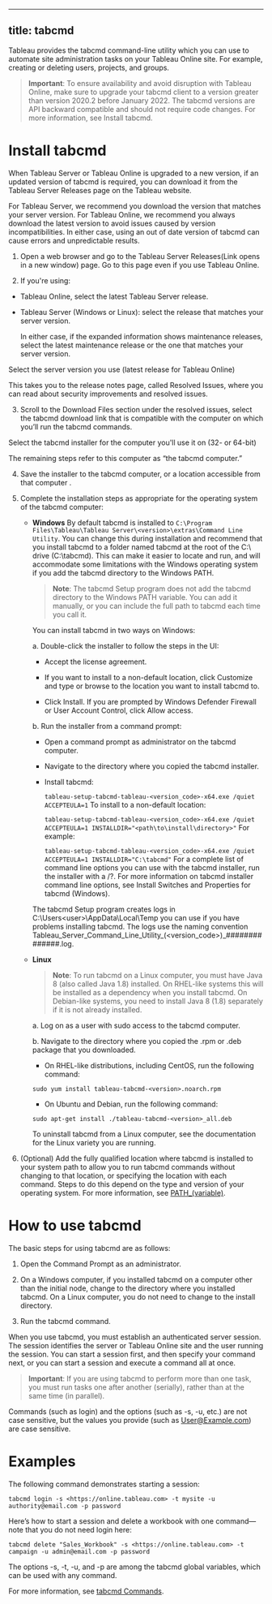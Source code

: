 -------------

title: tabcmd
-------------

Tableau provides the tabcmd command-line utility which you can use to automate site administration tasks on your Tableau Online site. For example, creating or deleting users, projects, and groups.

>**Important**: To ensure availability and avoid disruption with Tableau Online, make sure to upgrade your tabcmd client to a version greater than version 2020.2 before January 2022. The tabcmd versions are API backward compatible and should not require code changes. For more information, see Install tabcmd.

# Install tabcmd

When Tableau Server or Tableau Online is upgraded to a new version, if an updated version of tabcmd is required, you can download it from the Tableau Server Releases page on the Tableau website.

For Tableau Server, we recommend you download the version that matches your server version. For Tableau Online, we recommend you always download the latest version to avoid issues caused by version incompatibilities. In either case, using an out of date version of tabcmd can cause errors and unpredictable results.

1. Open a web browser and go to the Tableau Server Releases(Link opens in a new window) page. Go to this page even if you use Tableau Online.

2. If you're using:

* Tableau Online, select the latest Tableau Server release.
* Tableau Server (Windows or Linux): select the release that matches your server version.

    In either case, if the expanded information shows maintenance releases, select the latest maintenance release or the one that matches your server version.

Select the server version you use (latest release for Tableau Online)

This takes you to the release notes page, called Resolved Issues, where you can read about security improvements and resolved issues.

3. Scroll to the Download Files section under the resolved issues, select the tabcmd download link that is compatible with the computer on which you’ll run the tabcmd commands.

Select the tabcmd installer for the computer you'll use it on (32- or 64-bit)

The remaining steps refer to this computer as “the tabcmd computer.”

4. Save the installer to the tabcmd computer, or a location accessible from that computer .

5. Complete the installation steps as appropriate for the operating system of the tabcmd computer:

    * **Windows**
By default tabcmd is installed to ```C:\Program Files\Tableau\Tableau Server\<version>\extras\Command Line Utility```. You can change this during installation and recommend that you install tabcmd to a folder named tabcmd at the root of the C:\ drive (C:\tabcmd). This can make it easier to locate and run, and will accommodate some limitations with the Windows operating system if you add the tabcmd directory to the Windows PATH.


        >**Note**: The tabcmd Setup program does not add the tabcmd directory to the Windows PATH variable. You can add it manually, or you can include the full path to tabcmd each time you call it.

        You can install tabcmd in two ways on Windows:

        a. Double-click the installer to follow the steps in the UI:

       * Accept the license agreement.

       * If you want to install to a non-default location, click Customize and type or browse to the location you want to install tabcmd to.

       * Click Install.
         If you are prompted by Windows Defender Firewall or User Account Control, click Allow access.

        b. Run the installer from a command prompt:

        * Open a command prompt as administrator on the tabcmd computer.

        * Navigate to the directory where you copied the tabcmd installer.

        * Install tabcmd:

            ```tableau-setup-tabcmd-tableau-<version_code>-x64.exe /quiet ACCEPTEULA=1```
        To install to a non-default location:

            ```tableau-setup-tabcmd-tableau-<version_code>-x64.exe /quiet ACCEPTEULA=1 INSTALLDIR="<path\to\install\directory>"```
        For example:

            ```tableau-setup-tabcmd-tableau-<version_code>-x64.exe /quiet ACCEPTEULA=1 INSTALLDIR="C:\tabcmd"```
            For a complete list of command line options you can use with the tabcmd installer, run the installer with a /?. For more information on tabcmd installer command line options, see Install Switches and Properties for tabcmd (Windows).

        The tabcmd Setup program creates logs in C:\Users\<user>\AppData\Local\Temp you can use if you have problems installing tabcmd. The logs use the naming convention Tableau_Server_Command_Line_Utility_(<version_code>)_##############.log.


    * **Linux**
        >**Note**: To run tabcmd on a Linux computer, you must have Java 8 (also called Java 1.8) installed. On RHEL-like systems this will be installed as a dependency when you install tabcmd. On Debian-like systems, you need to install Java 8 (1.8) separately if it is not already installed.

        a. Log on as a user with sudo access to the tabcmd computer.

        b. Navigate to the directory where you copied the .rpm or .deb package that you downloaded.

        * On RHEL-like distributions, including CentOS, run the following command:

        ```sudo yum install tableau-tabcmd-<version>.noarch.rpm```

        * On Ubuntu and Debian, run the following command:

        ```sudo apt-get install ./tableau-tabcmd-<version>_all.deb```

        To uninstall tabcmd from a Linux computer, see the documentation for the Linux variety you are running.

6. (Optional) Add the fully qualified location where tabcmd is installed to your system path to allow you to run tabcmd commands without changing to that location, or specifying the location with each command. Steps to do this depend on the type and version of your operating system. For more information, see [PATH_(variable)](https://en.wikipedia.org/wiki/PATH_(variable)).

# How to use tabcmd
The basic steps for using tabcmd are as follows:

1. Open the Command Prompt as an administrator.

2. On a Windows computer, if you installed tabcmd on a computer other than the initial node, change to the directory where you installed tabcmd.
On a Linux computer, you do not need to change to the install directory.

3. Run the tabcmd command.

When you use tabcmd, you must establish an authenticated server session. The session identifies the server or Tableau Online site and the user running the session. You can start a session first, and then specify your command next, or you can start a session and execute a command all at once.

>**Important**: If you are using tabcmd to perform more than one task, you must run tasks one after another (serially), rather than at the same time (in parallel).

Commands (such as login) and the options (such as -s, -u, etc.) are not case sensitive, but the values you provide (such as User@Example.com) are case sensitive.

# Examples
The following command demonstrates starting a session:

```tabcmd login -s <https://online.tableau.com> -t mysite -u authority@email.com -p password```

Here’s how to start a session and delete a workbook with one command—note that you do not need login here:

```tabcmd delete "Sales_Workbook" -s <https://online.tableau.com> -t campaign -u admin@email.com -p password```

The options -s, -t, -u, and -p are among the tabcmd global variables, which can be used with any command.

For more information, see [tabcmd Commands](tabcmd_cmd.md).

